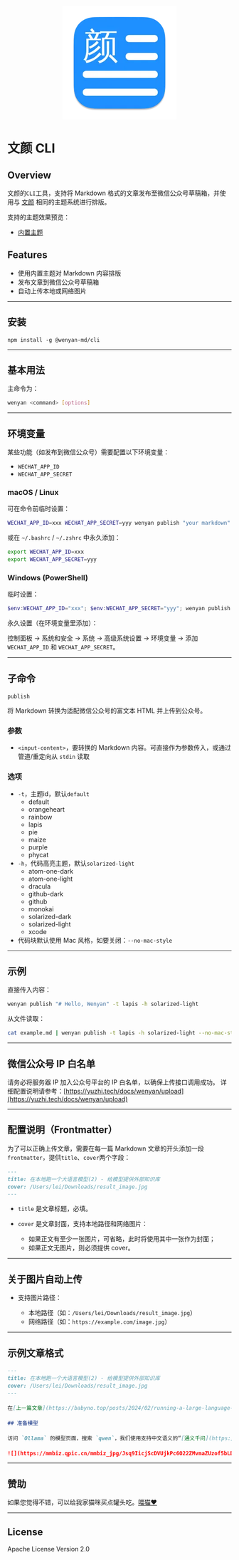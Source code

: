 <div align="center">
    <img alt = "logo" src="https://raw.githubusercontent.com/caol64/wenyan/main/Data/256-mac.png" />
</div>

# 文颜 CLI

## Overview

文颜的`CLI`工具，支持将 Markdown 格式的文章发布至微信公众号草稿箱，并使用与 [文颜](https://yuzhi.tech/wenyan) 相同的主题系统进行排版。

支持的主题效果预览：

- [内置主题](https://yuzhi.tech/docs/wenyan/theme)

## Features

- 使用内置主题对 Markdown 内容排版
- 发布文章到微信公众号草稿箱
- 自动上传本地或网络图片

---

## 安装

```
npm install -g @wenyan-md/cli
```

---

## 基本用法

主命令为：

```bash
wenyan <command> [options]
```

---

## 环境变量

某些功能（如发布到微信公众号）需要配置以下环境变量：

* `WECHAT_APP_ID`
* `WECHAT_APP_SECRET`

### macOS / Linux

可在命令前临时设置：

```bash
WECHAT_APP_ID=xxx WECHAT_APP_SECRET=yyy wenyan publish "your markdown"
```

或在 `~/.bashrc` / `~/.zshrc` 中永久添加：

```bash
export WECHAT_APP_ID=xxx
export WECHAT_APP_SECRET=yyy
```

### Windows (PowerShell)

临时设置：

```powershell
$env:WECHAT_APP_ID="xxx"; $env:WECHAT_APP_SECRET="yyy"; wenyan publish "your markdown"
```

永久设置（在环境变量里添加）：

控制面板 → 系统和安全 → 系统 → 高级系统设置 → 环境变量 → 添加 `WECHAT_APP_ID` 和 `WECHAT_APP_SECRET`。

---

## 子命令

`publish`

将 Markdown 转换为适配微信公众号的富文本 HTML 并上传到公众号。

### 参数

- `<input-content>`，要转换的 Markdown 内容。可直接作为参数传入，或通过管道/重定向从 `stdin` 读取

### 选项

- `-t`，主题id，默认`default`
  - default
  - orangeheart
  - rainbow
  - lapis
  - pie
  - maize
  - purple
  - phycat
- `-h`，代码高亮主题，默认`solarized-light`
  - atom-one-dark
  - atom-one-light
  - dracula
  - github-dark
  - github
  - monokai
  - solarized-dark
  - solarized-light
  - xcode
- 代码块默认使用 Mac 风格，如要关闭：`--no-mac-style`

---

## 示例

直接传入内容：

```bash
wenyan publish "# Hello, Wenyan" -t lapis -h solarized-light
```

从文件读取：

```bash
cat example.md | wenyan publish -t lapis -h solarized-light --no-mac-style
```

---

## 微信公众号 IP 白名单

请务必将服务器 IP 加入公众号平台的 IP 白名单，以确保上传接口调用成功。
详细配置说明请参考：[https://yuzhi.tech/docs/wenyan/upload](https://yuzhi.tech/docs/wenyan/upload)

---

## 配置说明（Frontmatter）

为了可以正确上传文章，需要在每一篇 Markdown 文章的开头添加一段`frontmatter`，提供`title`、`cover`两个字段：

```md
---
title: 在本地跑一个大语言模型(2) - 给模型提供外部知识库
cover: /Users/lei/Downloads/result_image.jpg
---
```

* `title` 是文章标题，必填。
* `cover` 是文章封面，支持本地路径和网络图片：

  * 如果正文有至少一张图片，可省略，此时将使用其中一张作为封面；
  * 如果正文无图片，则必须提供 cover。

---

## 关于图片自动上传

* 支持图片路径：

  * 本地路径（如：`/Users/lei/Downloads/result_image.jpg`）
  * 网络路径（如：`https://example.com/image.jpg`）

---

## 示例文章格式

```md
---
title: 在本地跑一个大语言模型(2) - 给模型提供外部知识库
cover: /Users/lei/Downloads/result_image.jpg
---

在[上一篇文章](https://babyno.top/posts/2024/02/running-a-large-language-model-locally/)中，我们展示了如何在本地运行大型语言模型。本篇将介绍如何让模型从外部知识库中检索定制数据，提升答题准确率，让它看起来更“智能”。

## 准备模型

访问 `Ollama` 的模型页面，搜索 `qwen`，我们使用支持中文语义的“[通义千问](https://ollama.com/library/qwen:7b)”模型进行实验。

![](https://mmbiz.qpic.cn/mmbiz_jpg/Jsq9IicjScDVUjkPc6O22ZMvmaZUzof5bLDjMyLg2HeAXd0icTvlqtL7oiarSlOicTtiaiacIxpVOV1EeMKl96PhRPPw/640?wx_fmt=jpeg)
```

---

## 赞助

如果您觉得不错，可以给我家猫咪买点罐头吃。[喂猫❤️](https://yuzhi.tech/sponsor)

---

## License

Apache License Version 2.0
